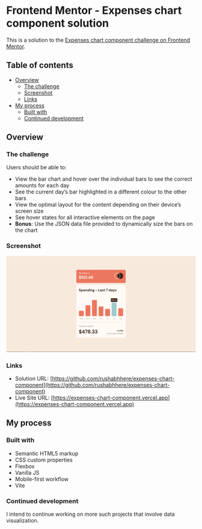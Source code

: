 # Frontend Mentor - Expenses chart component solution

This is a solution to the [Expenses chart component challenge on Frontend Mentor](https://www.frontendmentor.io/challenges/expenses-chart-component-e7yJBUdjwt).

## Table of contents

- [Overview](#overview)
  - [The challenge](#the-challenge)
  - [Screenshot](#screenshot)
  - [Links](#links)
- [My process](#my-process)
  - [Built with](#built-with)
  - [Continued development](#continued-development)

## Overview

### The challenge

Users should be able to:

- View the bar chart and hover over the individual bars to see the correct amounts for each day
- See the current day’s bar highlighted in a different colour to the other bars
- View the optimal layout for the content depending on their device’s screen size
- See hover states for all interactive elements on the page
- **Bonus**: Use the JSON data file provided to dynamically size the bars on the chart

### Screenshot

![](./screenshot.png)

### Links

- Solution URL: [https://github.com/rushabhhere/expenses-chart-component](https://github.com/rushabhhere/expenses-chart-component)
- Live Site URL: [https://expenses-chart-component.vercel.app](https://expenses-chart-component.vercel.app)

## My process

### Built with

- Semantic HTML5 markup
- CSS custom properties
- Flexbox
- Vanilla JS
- Mobile-first workflow
- Vite

### Continued development

I intend to continue working on more such projects that involve data visualization.
